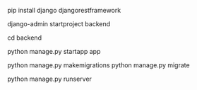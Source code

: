 pip install django djangorestframework

django-admin startproject backend         

cd backend

python manage.py startapp app

python manage.py makemigrations
python manage.py migrate

python manage.py runserver
